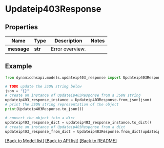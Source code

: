 # Updateip403Response


## Properties

Name | Type | Description | Notes
------------ | ------------- | ------------- | -------------
**message** | **str** | Error overview. | 

## Example

```python
from dynamicdnsapi.models.updateip403_response import Updateip403Response

# TODO update the JSON string below
json = "{}"
# create an instance of Updateip403Response from a JSON string
updateip403_response_instance = Updateip403Response.from_json(json)
# print the JSON string representation of the object
print(Updateip403Response.to_json())

# convert the object into a dict
updateip403_response_dict = updateip403_response_instance.to_dict()
# create an instance of Updateip403Response from a dict
updateip403_response_from_dict = Updateip403Response.from_dict(updateip403_response_dict)
```
[[Back to Model list]](../README.md#documentation-for-models) [[Back to API list]](../README.md#documentation-for-api-endpoints) [[Back to README]](../README.md)


